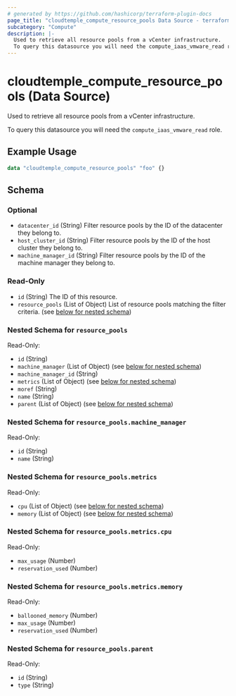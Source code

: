 ```yaml
---
# generated by https://github.com/hashicorp/terraform-plugin-docs
page_title: "cloudtemple_compute_resource_pools Data Source - terraform-provider-cloudtemple"
subcategory: "Compute"
description: |-
  Used to retrieve all resource pools from a vCenter infrastructure.
  To query this datasource you will need the compute_iaas_vmware_read role.
---
```


# cloudtemple_compute_resource_pools (Data Source)

Used to retrieve all resource pools from a vCenter infrastructure.

To query this datasource you will need the `compute_iaas_vmware_read` role.

## Example Usage

```terraform
data "cloudtemple_compute_resource_pools" "foo" {}
```

<!-- schema generated by tfplugindocs -->
## Schema

### Optional

- `datacenter_id` (String) Filter resource pools by the ID of the datacenter they belong to.
- `host_cluster_id` (String) Filter resource pools by the ID of the host cluster they belong to.
- `machine_manager_id` (String) Filter resource pools by the ID of the machine manager they belong to.

### Read-Only

- `id` (String) The ID of this resource.
- `resource_pools` (List of Object) List of resource pools matching the filter criteria. (see [below for nested schema](#nestedatt--resource_pools))

<a id="nestedatt--resource_pools"></a>
### Nested Schema for `resource_pools`

Read-Only:

- `id` (String)
- `machine_manager` (List of Object) (see [below for nested schema](#nestedobjatt--resource_pools--machine_manager))
- `machine_manager_id` (String)
- `metrics` (List of Object) (see [below for nested schema](#nestedobjatt--resource_pools--metrics))
- `moref` (String)
- `name` (String)
- `parent` (List of Object) (see [below for nested schema](#nestedobjatt--resource_pools--parent))

<a id="nestedobjatt--resource_pools--machine_manager"></a>
### Nested Schema for `resource_pools.machine_manager`

Read-Only:

- `id` (String)
- `name` (String)


<a id="nestedobjatt--resource_pools--metrics"></a>
### Nested Schema for `resource_pools.metrics`

Read-Only:

- `cpu` (List of Object) (see [below for nested schema](#nestedobjatt--resource_pools--metrics--cpu))
- `memory` (List of Object) (see [below for nested schema](#nestedobjatt--resource_pools--metrics--memory))

<a id="nestedobjatt--resource_pools--metrics--cpu"></a>
### Nested Schema for `resource_pools.metrics.cpu`

Read-Only:

- `max_usage` (Number)
- `reservation_used` (Number)


<a id="nestedobjatt--resource_pools--metrics--memory"></a>
### Nested Schema for `resource_pools.metrics.memory`

Read-Only:

- `ballooned_memory` (Number)
- `max_usage` (Number)
- `reservation_used` (Number)



<a id="nestedobjatt--resource_pools--parent"></a>
### Nested Schema for `resource_pools.parent`

Read-Only:

- `id` (String)
- `type` (String)


